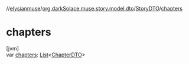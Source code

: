 //[elysianmuse](../../../index.md)/[org.darkSolace.muse.story.model.dto](../index.md)/[StoryDTO](index.md)/[chapters](chapters.md)

# chapters

[jvm]\
var [chapters](chapters.md): [List](https://kotlinlang.org/api/latest/jvm/stdlib/kotlin.collections/-list/index.html)&lt;[ChapterDTO](../-chapter-d-t-o/index.md)&gt;
